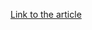 [Link to the article](https://www.symantec.com/blogs/threat-intelligence/jrat-new-anti-parsing-techniques)
